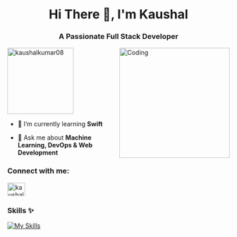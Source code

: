 <h1 align="center">Hi There 👋, I'm  Kaushal </h1>
<h3 align="center">A Passionate Full Stack Developer</h3>

<img src="https://media.giphy.com/media/pOZhmE42D1WrCWATLK/giphy.gif?cid=790b7611q9voiduaxlalsijxxlnea4vgsgyt8xqtb2ddynua&ep=v1_gifs_search&rid=giphy.gif&ct=g" align="right" alt="Coding" width="250"/>


<p align="left"> <img src="https://komarev.com/ghpvc/?username=kaushalkumar08&label=PROFILE%20VIEWS&color=green&style=flat" style="width: 150px;" alt="kaushalkumar08" /> </p>

- 🌱 I’m currently learning **Swift** 

- 💬 Ask me about **Machine Learning, DevOps & Web Development**


<h3 align="left">Connect with me:</h3>
<p align="left">
<a href="https://linkedin.com/in/kaushal-k-90927222a" target="blank"><img align="center" src="https://raw.githubusercontent.com/rahuldkjain/github-profile-readme-generator/master/src/images/icons/Social/linked-in-alt.svg" alt="kaushal-k-90927222a" height="30" width="40" /></a>
</p>



<h3 align="left">Skills ✨</h3>
<a href="https://skillicons.dev" target="_blank">
  <img src="https://skillicons.dev/icons?i=react,js,html,css,tailwind,docker,git,mysql,py,php,r,vim,postman,nodejs,pytorch,tensorflow,opencv" alt="My Skills" />
</a>

